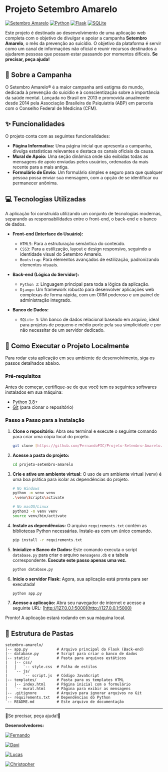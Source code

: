 # Projeto Setembro Amarelo

[![Setembro Amarelo](https://img.shields.io/badge/Campanha-Setembro%20Amarelo-ffe600?style=for-the-badge&logoSize=auto)](https://www.setembroamarelo.com/)
[![Python](https://img.shields.io/badge/Python-3.9%2B-blue?style=for-the-badge&logo=python)](https://www.python.org/downloads/)
[![Flask](https://img.shields.io/badge/Django-5.2.4-092E20?style=for-the-badge&logo=django&logoColor=%23092E20)](https://www.djangoproject.com/download/)
[![SQLite](https://img.shields.io/badge/SQLite-3-blue?style=for-the-badge&logo=sqlite)](https://www.sqlite.org/)

Este projeto é destinado ao desenvolvimento de uma aplicação web completa com o objetivo de divulgar e apoiar a campanha **Setembro Amarelo**, o mês da prevenção ao suicídio. O objetivo da plataforma é servir como um canal de informações não oficial e reunir recursos destinados a ajudarem pessoas que possam estar passando por momentos difíceis. **Se precisar, peça ajuda!**

## 📜 Sobre a Campanha

O Setembro Amarelo® é a maior campanha anti estigma do mundo, dedicada à prevenção do suicídio e à conscientização sobre a importância da saúde mental. Lançada no Brasil em 2013 e promovida anualmente desde 2014 pela Associação Brasileira de Psiquiatria (ABP) em parceria com o Conselho Federal de Medicina (CFM).

## ✨ Funcionalidades

O projeto conta com as seguintes funcionalidades:

* **Página Informativa:** Uma página inicial que apresenta a campanha, divulga estatísticas relevantes e destaca os canais oficiais da causa.
* **Mural de Apoio:** Uma seção dinâmica onde são exibidas todas as mensagens de apoio enviadas pelos usuários, ordenadas da mais recente para a mais antiga.
* **Formulário de Envio:** Um formulário simples e seguro para que qualquer pessoa possa enviar sua mensagem, com a opção de se identificar ou permanecer anônima.

## 💻 Tecnologias Utilizadas

A aplicação foi construída utilizando um conjunto de tecnologias modernas, separando as responsabilidades entre o front-end, o back-end e o banco de dados.

* **Front-end (Interface do Usuário):**
    * `HTML5`: Para a estruturação semântica do conteúdo.
    * `CSS3`: Para a estilização, layout e design responsivo, seguindo a identidade visual do Setembro Amarelo.
    * `Bootstrap`: Para elementos avançados de estilização, padronizando elementos visuais.

* **Back-end (Lógica do Servidor):**
    * `Python 3`: Linguagem principal para toda a lógica da aplicação.
    * `Django`: Um framework robusto para desenvolver aplicações web complexas de forma rápida, com um ORM poderoso e um painel de administração integrado.

* **Banco de Dados:**
    * `SQLite 3`: Um banco de dados relacional baseado em arquivo, ideal para projetos de pequeno e médio porte pela sua simplicidade e por não necessitar de um servidor dedicado.

## 🚀 Como Executar o Projeto Localmente

Para rodar esta aplicação em seu ambiente de desenvolvimento, siga os passos detalhados abaixo.

### Pré-requisitos

Antes de começar, certifique-se de que você tem os seguintes softwares instalados em sua máquina:

* [Python 3.8+](https://www.python.org/downloads/)
* [Git](https://git-scm.com/) (para clonar o repositório)

### Passo a Passo para a Instalação

1.  **Clone o repositório:**
    Abra seu terminal e execute o seguinte comando para criar uma cópia local do projeto.
    ```bash
    git clone [https://github.com/FernandoFIC/Projeto-Setembro-Amarelo.git](https://github.com/FernandoFIC/Projeto-Setembro-Amarelo.git)
    ```

2.  **Acesse a pasta do projeto:**
    ```bash
    cd projeto-setembro-amarelo
    ```

3.  **Crie e ative um ambiente virtual:**
    O uso de um ambiente virtual (venv) é uma boa prática para isolar as dependências do projeto.
    ```bash
    # No Windows
    python -m venv venv
    .\venv\Scripts\activate

    # No macOS/Linux
    python3 -m venv venv
    source venv/bin/activate
    ```

4.  **Instale as dependências:**
    O arquivo `requirements.txt` contém as bibliotecas Python necessárias. Instale-as com um único comando.
    ```bash
    pip install -r requirements.txt
    ```

5.  **Inicialize o Banco de Dados:**
    Este comando executa o script `database.py` para criar o arquivo `mensagens.db` e a tabela correspondente. **Execute este passo apenas uma vez.**
    ```bash
    python database.py
    ```

6.  **Inicie o servidor Flask:**
    Agora, sua aplicação está pronta para ser executada!
    ```bash
    python app.py
    ```

7.  **Acesse a aplicação:**
    Abra seu navegador de internet e acesse a seguinte URL:
    [http://127.0.0.1:5000](http://127.0.0.1:5000)

Pronto! A aplicação estará rodando em sua máquina local.

## 📂 Estrutura de Pastas

```
setembro-amarelo/
|-- app.py             # Arquivo principal do Flask (Back-end)
|-- database.py        # Script para criar o banco de dados
|-- static/            # Pasta para arquivos estáticos
|   |-- css/
|   |   `-- style.css  # Folha de estilos
|   `-- js/
|       `-- script.js  # Código JavaScript
|-- templates/         # Pasta para os templates HTML
|   |-- index.html     # Página inicial com o formulário
|   `-- mural.html     # Página para exibir as mensagens
|-- .gitignore         # Arquivo para ignorar arquivos no Git
|-- requirements.txt   # Dependências do Python
`-- README.md          # Este arquivo de documentação
```

---
💛Se precisar, peça ajuda!💛

**Desenvolvedores:**

[![Fernando](https://img.shields.io/badge/Fernando_F%C3%A1bio_Inoc%C3%AAncio_Cavalcante-ffe600?style=for-the-badge&logo=github&logoColor=black&link=https%3A%2F%2Fgithub.com%2FFernandoFIC)](https://github.com/FernandoFIC)

[![Davi](https://img.shields.io/badge/Davi_Rocha_Fortes_Bezerra-ffe600?style=for-the-badge&logo=github&logoColor=black&link=https%3A%2F%2Fgithub.com%2Fdavirfb)](https://github.com/davirfb)

[![Lucas](https://img.shields.io/badge/Lucas_Henrique_Ferreira_Alves-ffe600?style=for-the-badge&logo=github&logoColor=black&link=https%3A%2F%2Fgithub.com%2Flucashf04)](
https://github.com/lucashf04)

[![Christopher](https://img.shields.io/badge/Christopher_da_Silva_Nascimento-ffe600?style=for-the-badge&logo=github&logoColor=black&link=https%3A%2F%2Fgithub.com%2FChristopher-Nascimento)](
https://github.com/Christopher-Nascimento)
